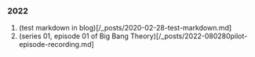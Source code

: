 ### 2022
   1. (test markdown in blog)[/_posts/2020-02-28-test-markdown.md]
   2. (series 01, episode 01 of Big Bang Theory)[/_posts/2022-080280pilot-episode-recording.md]


